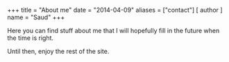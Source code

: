 +++
title = "About me"
date = "2014-04-09"
aliases = ["contact"]
[ author ]
  name = "Saud"
+++

Here you can find stuff about me that I will hopefully fill in the future when the time is right.

Until then, enjoy the rest of the site.
